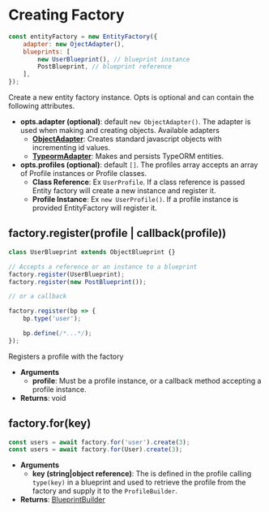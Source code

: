 # Creating Factory

```javascript
const entityFactory = new EntityFactory({
    adapter: new OjectAdapter(),
    blueprints: [
        new UserBlueprint(), // blueprint instance
        PostBlueprint, // blueprint reference
    ],
});
```

Create a new entity factory instance. Opts is optional and can contain the
following attributes.

-   **opts.adapter (optional)**: default `new ObjectAdapter()`. The adapter is
    used when making and creating objects. Available adapters
    -   **[ObjectAdapter](adapters/object-adapter.md)**: Creates standard javascript objects with incrementing
        id values.
    -   **[TypeormAdapter](adapters/typeorm-adapter.md)**: Makes and persists TypeORM entities.
-   **opts.profiles (optional)**: default `[]`. The profiles array accepts an
    array of Profile instances or Profile classes.
    -   **Class Reference**: Ex `UserProfile`. If a class reference is passed Entity factory will create a new instance and register it.
    -   **Profile Instance**: Ex `new UserProfile()`. If a profile instance is
        provided EntityFactory will register it.

## factory.register(profile | callback(profile))

```javascript
class UserBlueprint extends ObjectBlueprint {}

// Accepts a reference or an instance to a blueprint
factory.register(UserBlueprint);
factory.register(new PostBlueprint());

// or a callback

factory.register(bp => {
    bp.type('user');

    bp.define(/*...*/);
});
```

Registers a profile with the factory

-   **Arguments**
    -   **profile**: Must be a profile instance, or a callback method accepting a
        profile instance.
-   **Returns**: void

## factory.for(key)

```javascript
const users = await factory.for('user').create(3);
const users = await factory.for(User).create(3);
```

-   **Arguments**
    -   **key (string|object reference)**: The is defined in the profile calling
        `type(key)` in a blueprint and used to retrieve the profile from the factory
        and supply it to the `ProfileBuilder`.
-   **Returns**: [BlueprintBuilder](builder.md)
